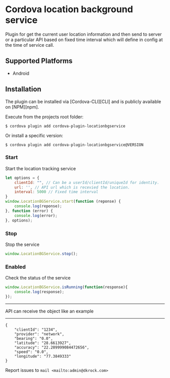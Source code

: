 Cordova location background service
===================================

Plugin for get the current user location information and then send to server or a particular API based on fixed time interval which will define in config at the time of service call.


## Supported Platforms
- Android


## Installation
The plugin can be installed via [Cordova-CLI][CLI] and is publicly available on [NPM][npm].

Execute from the projects root folder:

    $ cordova plugin add cordova-plugin-locationbgservice

Or install a specific version:

    $ cordova plugin add cordova-plugin-locationbgservice@VERSION


### Start
Start the location tracking service

```js
let options = {
	clientId: "", // Can be a userId/clientId/uniqueId for identity.
	url: '', // API url which is recevied the location.
	interval: 5000 // Fixed time interval
}
window.LocationBGService.start(function (reponse) {
	console.log(reponse);
}, function (error) {
	console.log(error);
}, options);
```

### Stop
Stop the service

```js
window.LocationBGService.stop();
```

### Enabled
Check the status of the service

```js
window.LocationBGService.isRunning(function(response){
    console.log(response);
});
```

**********************
API can receive the object like an example
**********************
```
{
	"clientId": "1234",
	"provider": "network",
	"bearing": "0.0",
	"latitude": "28.6613927",
	"accuracy": "22.209999084472656",
	"speed": "0.0",
	"longitude": "77.3849333"
}
```

Report issues to `mail <mailto:admin@dkrock.com>`
